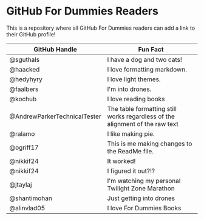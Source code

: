 # GitHub For Dummies Readers
This is a repository where all GitHub For Dummies readers can add a link to their GitHub profile!

GitHub Handle | Fun Fact
------------- | ---------------------------
@sguthals     | I have a dog and two cats!
@haacked      | I love formatting markdown.
@hedyhyry     | I love light themes.
@faalbers     | I'm into drones.
@kochub       | I love reading books
@AndrewParkerTechnicalTester | The table formatting still works regardless of the alignment of the raw text
@ralamo       | I like making pie.
@ogriff17     | This is me making changes to the ReadMe file.
@nikkif24 | It worked!
@nikkif24 |I figured it out?!?
@jtaylaj      | I'm watching my personal Twilight Zone Marathon
@shantimohan | Just getting into drones
@alinvlad05 | I love For Dummies Books

